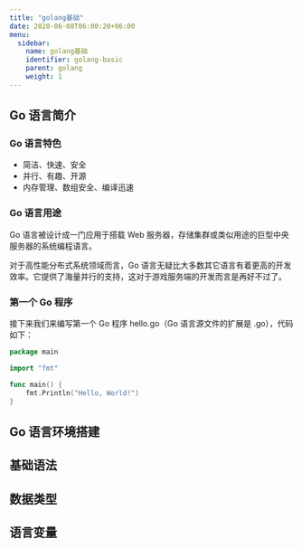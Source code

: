 ```yaml
---
title: "golang基础"
date: 2020-06-08T06:00:20+06:00
menu:
  sidebar:
    name: golang基础
    identifier: golang-basic
    parent: golang
    weight: 1
---
```


## Go 语言简介
### Go 语言特色
- 简洁、快速、安全
- 并行、有趣、开源
- 内存管理、数组安全、编译迅速

### Go 语言用途
Go 语言被设计成一门应用于搭载 Web 服务器，存储集群或类似用途的巨型中央服务器的系统编程语言。

对于高性能分布式系统领域而言，Go 语言无疑比大多数其它语言有着更高的开发效率。它提供了海量并行的支持，这对于游戏服务端的开发而言是再好不过了。

### 第一个 Go 程序
接下来我们来编写第一个 Go 程序 hello.go（Go 语言源文件的扩展是 .go），代码如下：

```go
package main

import "fmt"

func main() {
    fmt.Println("Hello, World!")
}
```

## Go 语言环境搭建

## 基础语法

## 数据类型

## 语言变量
